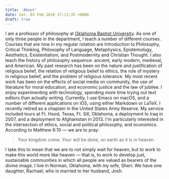 ```yaml
---
title: 'About'
date: Sat, 03 Feb 2018 17:11:35 +0000
draft: true
---
```


I am a professor of philosophy at [Oklahoma Baptist University](http://www.okbu.edu). As one of only three people in the department, I teach a number of different courses. Courses that are now in my regular rotation are Introduction to Philosophy, Critical Thinking, Philosophy of Language, Metaphysics, Epistemology, Aesthetics, Existentialism, and Postmodernity and Christian Thought. I also teach the history of philosophy sequence: ancient, early modern, medieval, and American. My past research has been on the nature and justification of religious belief, the relation of religious belief to ethics, the role of mystery in religious belief, and the problem of religious tolerance. My most recent work has been on the effects of social media on community, the use of literature for moral education, and economic justice and the law of jubilee. I enjoy experimenting with technology, spending more time trying out text editors than actually writing. Currently, I use Emacs on macOS, and a number of different applications on iOS, using either Markdown or LaTeX. I recently retired as a chaplain in the United States Army Reserve. My service included tours at Ft. Hood, Texas, Ft. Sill, Oklahoma, a deployment to Iraq in 2007, and a deployment to Afghanistan in 2013. I'm particularly interested in the intersection of ethics, social and political philosophy, and economics. According to Matthew 6:10 — we are to pray:

> Your kingdom come. Your will be done, on earth as it is in heaven.

I take this to mean that we are to not simply wait for heaven, but to work to make this world more like heaven — that is, to work to develop just, sustainable communities in which all people are valued as bearers of the divine image. I live in Norman, Oklahoma, with my wife, Sheri. We have one daughter, Rachael, who is married to her husband, Josh.

